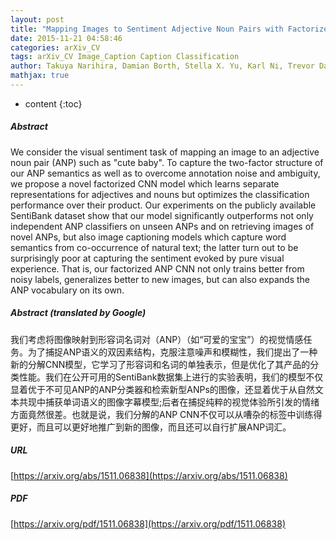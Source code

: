```yaml
---
layout: post
title: "Mapping Images to Sentiment Adjective Noun Pairs with Factorized Neural Nets"
date: 2015-11-21 04:58:46
categories: arXiv_CV
tags: arXiv_CV Image_Caption Caption Classification
author: Takuya Narihira, Damian Borth, Stella X. Yu, Karl Ni, Trevor Darrell
mathjax: true
---
```


* content
{:toc}

##### Abstract
We consider the visual sentiment task of mapping an image to an adjective noun pair (ANP) such as "cute baby". To capture the two-factor structure of our ANP semantics as well as to overcome annotation noise and ambiguity, we propose a novel factorized CNN model which learns separate representations for adjectives and nouns but optimizes the classification performance over their product. Our experiments on the publicly available SentiBank dataset show that our model significantly outperforms not only independent ANP classifiers on unseen ANPs and on retrieving images of novel ANPs, but also image captioning models which capture word semantics from co-occurrence of natural text; the latter turn out to be surprisingly poor at capturing the sentiment evoked by pure visual experience. That is, our factorized ANP CNN not only trains better from noisy labels, generalizes better to new images, but can also expands the ANP vocabulary on its own.

##### Abstract (translated by Google)
我们考虑将图像映射到形容词名词对（ANP）（如“可爱的宝宝”）的视觉情感任务。为了捕捉ANP语义的双因素结构，克服注意噪声和模糊性，我们提出了一种新的分解CNN模型，它学习了形容词和名词的单独表示，但是优化了其产品的分类性能。我们在公开可用的SentiBank数据集上进行的实验表明，我们的模型不仅显着优于不可见ANP的ANP分类器和检索新型ANPs的图像，还显着优于从自然文本共现中捕获单词语义的图像字幕模型;后者在捕捉纯粹的视觉体验所引发的情绪方面竟然很差。也就是说，我们分解的ANP CNN不仅可以从嘈杂的标签中训练得更好，而且可以更好地推广到新的图像，而且还可以自行扩展ANP词汇。

##### URL
[https://arxiv.org/abs/1511.06838](https://arxiv.org/abs/1511.06838)

##### PDF
[https://arxiv.org/pdf/1511.06838](https://arxiv.org/pdf/1511.06838)

